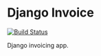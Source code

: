 Django Invoice
==============

[![Build Status](https://travis-ci.org/simonluijk/django-invoice.png?branch=master)](https://travis-ci.org/simonluijk/django-invoice)

Django invoicing app.
